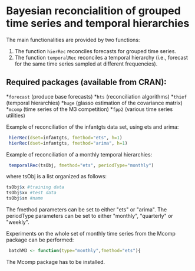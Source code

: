 # Bayesian reconcialition of grouped time series and temporal hierarchies 

The main functionalities are provided by two functions:
1. The function `hierRec` reconciles forecasts for grouped time series.
2. The function `temporalRec` reconciles a temporal hierarchy (i.e., forecast for the same time series sampled at different frequencies).

## Required packages (available from CRAN):
*`forecast` (produce base forecasts)
*`hts` (reconciliation algorithms)
*`thief` (temporal hierarchies)
*`huge` (glasso estimation of the covariance matrix)
*`mcomp` (time series of the M3 competition)
*`fpp2` (various time series utilities)


Example of reconciliation of the infantgts data set, using ets and arima:
```R
 hierRec(dset=infantgts, fmethod="ets", h=1)
 hierRec(dset=infantgts, fmethod="arima", h=1)
```

Example of reconciliation of a monthly temporal hierarchies:

```R
 temporalRec(tsObj, fmethod="ets", periodType="monthly")
```
where tsObj is a list organized as follows:
```R
tsObj$x #training data
tsObj$xx #test data
tsObj$sn #name
```   
The fmethod parameters can be set to either "ets" or "arima".
The periodType parameters can be set to either "monthly", "quarterly" or "weekly".

Experiments on the whole set of monthly time series from the Mcomp package can be performed:
```R
 batchM3 <- function(type="monthly",fmethod="ets"){
```
The Mcomp package has to be installed.
